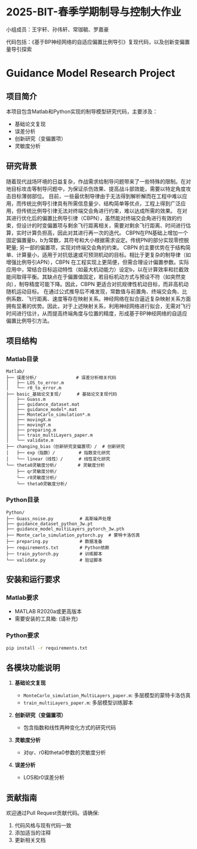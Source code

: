 # 2025-BIT-春季学期制导与控制大作业

小组成员：王宇轩、孙伟轩、常珈毓、罗嘉豪

代码包括：《基于BP神经网络的自适应偏置比例导引》复现代码，以及创新变偏置量导引探索

# Guidance Model Research Project

## 项目简介
本项目包含Matlab和Python实现的制导模型研究代码，主要涉及：
- 基础论文复现
- 误差分析
- 创新研究（变偏置项）
- 灵敏度分析

## 研究背景
随着现代战场环境的日益复杂，作战需求给制导问题带来了一些特殊的限制。在对地目标攻击等制导问题中，为保证杀伤效果、提高战斗部效能，需要以特定角度攻击目标薄弱部位。
目前，一些最优制导律由于无法得到解析解而在工程中难以应用，而传统比例导引律具有所需信息量少、结构简单等优点，工程上得到广泛应用，但传统比例导引律无法对终端交会角进行约束，难以达成所需的效果。
在对其进行优化后的偏置比例导引律（CBPN），虽然能对终端交会角进行有效的约束，但设计的时变偏置项与剩余飞行距离相关，需要对剩余飞行距离、时间进行估算，实时计算负担高，因此对其进行再一次的迭代。
CBPN在PN基础上增加一个固定偏置量b，b为常数，其符号和大小根据需求设定。传统PN的部分实现零控脱靶量; 另一部的偏置项，实现对终端交会角的约束。
CBPN 的主要优势在于结构简单、计算量小，适用于对抗低速或可预测机动的目标。相比于更复杂的制导律（如增强比例导引APN），CBPN 在工程实现上更简便，但需合理设计偏置参数。实际应用中，常结合目标运动特性（如最大机动能力）设定b，以在计算效率和拦截效能间取得平衡。其缺点在于偏置值固定，若目标机动方式与预设不符（如突然变向），制导精度可能下降。因此，CBPN 更适合对抗规律性机动目标，而非高机动随机运动目标。
在通过公式推导后不难发现，常数值与前置角、终端交会角、比例系数、飞行距离、速度等存在映射关系。神经网络在拟合逼近复杂映射关系方面拥有显著的优势。因此，对于上述映射关系，利用神经网络进行拟合，无需对飞行时间进行估计，从而提高终端角度与位置的精度，形成基于BP神经网络的自适应偏置比例导引方法。

## 项目结构

### Matlab目录
```
Matlab/
├── 误差分析/               # 误差分析相关代码
│   ├── LOS_to_error.m
│   └── r0_to_error.m
├── basic_基础论文复现/      # 基础论文复现代码
│   ├── Guass.m
│   ├── guidance_dataset.mat
│   ├── guidance_model*.mat
│   ├── MonteCarlo_simulation*.m
│   ├── movingX.m
│   ├── movingY.m
│   ├── preparing.m
│   ├── train_multiLayers_paper.m
│   └── validate.m
├── changing_bias（创新研究变偏置项）/  # 创新研究
│   ├── exp（指数）/         # 指数变化研究
│   └── linear（线性）/      # 线性变化研究
└── theta0灵敏度分析/        # 灵敏度分析
    ├── qr灵敏度分析/
    └── r0灵敏度分析/
    └── theta0灵敏度分析/
```

### Python目录
```
Python/
├── Guass_noise.py          # 高斯噪声处理
├── guidance_dataset_python_3w.pt
├── guidance_model_multiLayers_pytorch_3w.pth
├── Monte_carlo_simulation_pytorch.py  # 蒙特卡洛仿真
├── preparing.py            # 数据准备
├── requirements.txt        # Python依赖
├── train_pytorch.py        # 训练脚本
└── validate.py             # 验证脚本
```

## 安装和运行要求

### Matlab要求
- MATLAB R2020a或更高版本
- 需要安装的工具箱: (请补充)

### Python要求
```bash
pip install -r requirements.txt
```

## 各模块功能说明

1. **基础论文复现**
   - `MonteCarlo_simulation_MultiLayers_paper.m`: 多层模型的蒙特卡洛仿真
   - `train_multiLayers_paper.m`: 多层模型训练脚本

2. **创新研究（变偏置项）**
   - 包含指数和线性两种变化方式的研究代码

3. **灵敏度分析**
   - 对qr、r0和theta0参数的灵敏度分析

4. **误差分析**
   - LOS和r0误差分析

## 贡献指南
欢迎通过Pull Request贡献代码。请确保:
1. 代码风格与现有代码一致
2. 添加适当的注释
3. 更新相关文档
